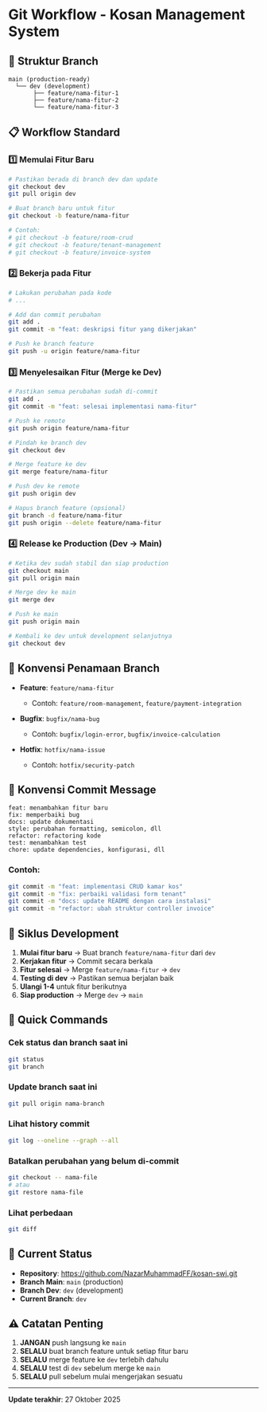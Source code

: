 # Git Workflow - Kosan Management System

## 🌿 Struktur Branch

```
main (production-ready)
  └── dev (development)
       ├── feature/nama-fitur-1
       ├── feature/nama-fitur-2
       └── feature/nama-fitur-3
```

## 📋 Workflow Standard

### 1️⃣ Memulai Fitur Baru

```bash
# Pastikan berada di branch dev dan update
git checkout dev
git pull origin dev

# Buat branch baru untuk fitur
git checkout -b feature/nama-fitur

# Contoh:
# git checkout -b feature/room-crud
# git checkout -b feature/tenant-management
# git checkout -b feature/invoice-system
```

### 2️⃣ Bekerja pada Fitur

```bash
# Lakukan perubahan pada kode
# ...

# Add dan commit perubahan
git add .
git commit -m "feat: deskripsi fitur yang dikerjakan"

# Push ke branch feature
git push -u origin feature/nama-fitur
```

### 3️⃣ Menyelesaikan Fitur (Merge ke Dev)

```bash
# Pastikan semua perubahan sudah di-commit
git add .
git commit -m "feat: selesai implementasi nama-fitur"

# Push ke remote
git push origin feature/nama-fitur

# Pindah ke branch dev
git checkout dev

# Merge feature ke dev
git merge feature/nama-fitur

# Push dev ke remote
git push origin dev

# Hapus branch feature (opsional)
git branch -d feature/nama-fitur
git push origin --delete feature/nama-fitur
```

### 4️⃣ Release ke Production (Dev → Main)

```bash
# Ketika dev sudah stabil dan siap production
git checkout main
git pull origin main

# Merge dev ke main
git merge dev

# Push ke main
git push origin main

# Kembali ke dev untuk development selanjutnya
git checkout dev
```

## 🎯 Konvensi Penamaan Branch

- **Feature**: `feature/nama-fitur`
  - Contoh: `feature/room-management`, `feature/payment-integration`
  
- **Bugfix**: `bugfix/nama-bug`
  - Contoh: `bugfix/login-error`, `bugfix/invoice-calculation`
  
- **Hotfix**: `hotfix/nama-issue`
  - Contoh: `hotfix/security-patch`

## 📝 Konvensi Commit Message

```
feat: menambahkan fitur baru
fix: memperbaiki bug
docs: update dokumentasi
style: perubahan formatting, semicolon, dll
refactor: refactoring kode
test: menambahkan test
chore: update dependencies, konfigurasi, dll
```

### Contoh:
```bash
git commit -m "feat: implementasi CRUD kamar kos"
git commit -m "fix: perbaiki validasi form tenant"
git commit -m "docs: update README dengan cara instalasi"
git commit -m "refactor: ubah struktur controller invoice"
```

## 🔄 Siklus Development

1. **Mulai fitur baru** → Buat branch `feature/nama-fitur` dari `dev`
2. **Kerjakan fitur** → Commit secara berkala
3. **Fitur selesai** → Merge `feature/nama-fitur` → `dev`
4. **Testing di dev** → Pastikan semua berjalan baik
5. **Ulangi 1-4** untuk fitur berikutnya
6. **Siap production** → Merge `dev` → `main`

## 🚀 Quick Commands

### Cek status dan branch saat ini
```bash
git status
git branch
```

### Update branch saat ini
```bash
git pull origin nama-branch
```

### Lihat history commit
```bash
git log --oneline --graph --all
```

### Batalkan perubahan yang belum di-commit
```bash
git checkout -- nama-file
# atau
git restore nama-file
```

### Lihat perbedaan
```bash
git diff
```

## 📌 Current Status

- **Repository**: https://github.com/NazarMuhammadFF/kosan-swj.git
- **Branch Main**: `main` (production)
- **Branch Dev**: `dev` (development)
- **Current Branch**: `dev`

## ⚠️ Catatan Penting

1. **JANGAN** push langsung ke `main`
2. **SELALU** buat branch feature untuk setiap fitur baru
3. **SELALU** merge feature ke `dev` terlebih dahulu
4. **SELALU** test di `dev` sebelum merge ke `main`
5. **SELALU** pull sebelum mulai mengerjakan sesuatu

---

**Update terakhir**: 27 Oktober 2025
